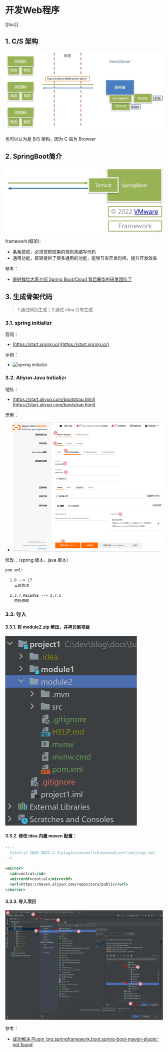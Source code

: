 # 开发Web程序

[[toc]]

## 1. C/S 架构

![C/S架构](./images/03-01.png)

也可以认为是 B/S 架构，因为 C 端为 Browser


## 2. SpringBoot简介

![SpringBoot](./images/03-02.png)

framework(框架):

* 条条框框，必须按照框架的规则来编写代码
* 通用功能，框架提供了很多通用的功能，能够节省开发时间，提升开发效率

参考：

* [是时候给大家介绍 Spring Boot/Cloud 背后豪华的研发团队了](https://developer.aliyun.com/article/686829)

## 3. 生成骨架代码

>1.通过网页生成；2.通过 idea 引导生成

### 3.1. spring initializr

官网：

* [https://start.spring.io/](https://start.spring.io/)

示例：

* ![spring initializr
](./images/03-03.png)

### 3.2. Aliyun Java Initializr

地址：

* [https://start.aliyun.com/bootstrap.html](https://start.aliyun.com/bootstrap.html)


示例：

* ![ Aliyun Java Initializr 示例](./images/03-04.png)

修改：（spring 版本、java 版本）

```text
pom.xml:

  1.8 --> 17
    三处修改

  2.3.7.RELEASE --> 2.7.5
    两处修改
```

### 3.3. 导入

#### 3.3.1. 将 module2.zip 解压，并拷贝到项目

![拷贝后的项目](./images/03-05.png)

#### 3.3.2. 修改 idea 内置 maven 配置：

```xml
<!-- 
  IntelliJ IDEA 2022.2.3\plugins\maven\lib\maven3\conf\settings.xml
-->

<mirror>
  <id>central</id>
  <mirrorOf>central</mirrorOf>
  <url>https://maven.aliyun.com/repository/public</url>
</mirror>
```

#### 3.3.3. 导入项目

![ 导入项目](./images/03-06.png)

参考：

* [成功解决 Plugin ‘org.springframework.boot:spring-boot-maven-plugin:‘ not found](https://blog.csdn.net/weixin_46291251/article/details/125289383)